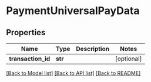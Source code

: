 # PaymentUniversalPayData

## Properties
Name | Type | Description | Notes
------------ | ------------- | ------------- | -------------
**transaction_id** | **str** |  | [optional] 

[[Back to Model list]](../README.md#documentation-for-models) [[Back to API list]](../README.md#documentation-for-api-endpoints) [[Back to README]](../README.md)


